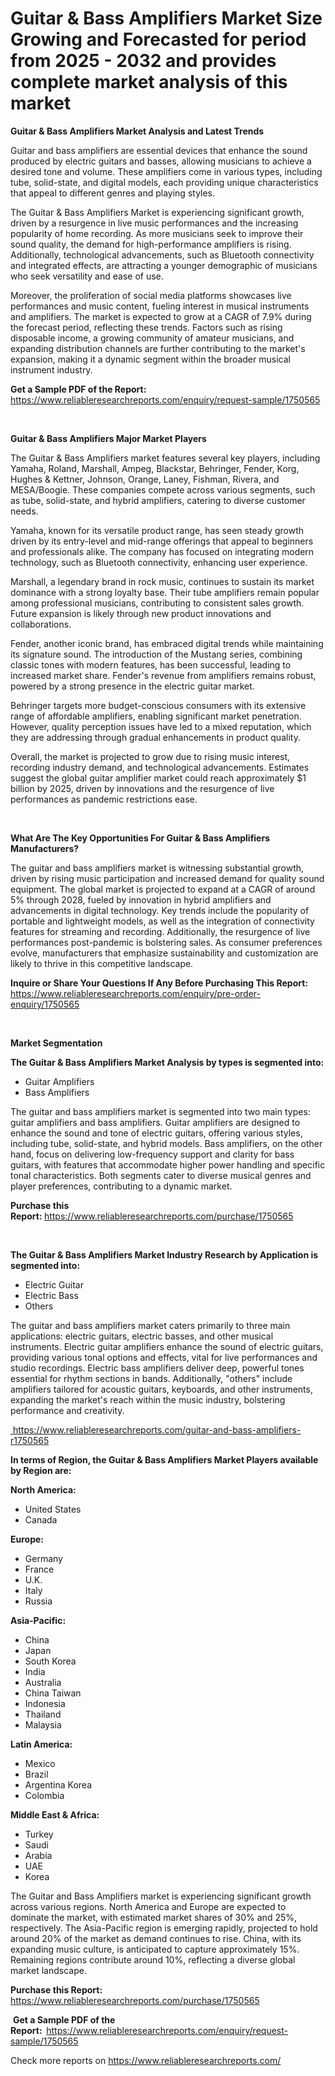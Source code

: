 <p><h1>Guitar & Bass Amplifiers Market Size Growing and Forecasted for period from 2025 - 2032 and provides complete market analysis of this market</h1></p><p><strong>Guitar & Bass Amplifiers Market Analysis and Latest Trends</strong></p>
<p><p>Guitar and bass amplifiers are essential devices that enhance the sound produced by electric guitars and basses, allowing musicians to achieve a desired tone and volume. These amplifiers come in various types, including tube, solid-state, and digital models, each providing unique characteristics that appeal to different genres and playing styles.</p><p>The Guitar & Bass Amplifiers Market is experiencing significant growth, driven by a resurgence in live music performances and the increasing popularity of home recording. As more musicians seek to improve their sound quality, the demand for high-performance amplifiers is rising. Additionally, technological advancements, such as Bluetooth connectivity and integrated effects, are attracting a younger demographic of musicians who seek versatility and ease of use.</p><p>Moreover, the proliferation of social media platforms showcases live performances and music content, fueling interest in musical instruments and amplifiers. The market is expected to grow at a CAGR of 7.9% during the forecast period, reflecting these trends. Factors such as rising disposable income, a growing community of amateur musicians, and expanding distribution channels are further contributing to the market's expansion, making it a dynamic segment within the broader musical instrument industry.</p></p>
<p><strong>Get a Sample PDF of the Report:&nbsp;</strong> <a href="https://www.reliableresearchreports.com/enquiry/request-sample/1750565?utm_campaign=2593&utm_medium=2&utm_source=Github&utm_content=ia&utm_term=04042025&utm_id=guitar-bass-amplifiers">https://www.reliableresearchreports.com/enquiry/request-sample/1750565</a></p>
<p>&nbsp;</p>
<p><strong>Guitar & Bass Amplifiers Major Market Players</strong></p>
<p><p>The Guitar & Bass Amplifiers market features several key players, including Yamaha, Roland, Marshall, Ampeg, Blackstar, Behringer, Fender, Korg, Hughes & Kettner, Johnson, Orange, Laney, Fishman, Rivera, and MESA/Boogie. These companies compete across various segments, such as tube, solid-state, and hybrid amplifiers, catering to diverse customer needs.</p><p>Yamaha, known for its versatile product range, has seen steady growth driven by its entry-level and mid-range offerings that appeal to beginners and professionals alike. The company has focused on integrating modern technology, such as Bluetooth connectivity, enhancing user experience.</p><p>Marshall, a legendary brand in rock music, continues to sustain its market dominance with a strong loyalty base. Their tube amplifiers remain popular among professional musicians, contributing to consistent sales growth. Future expansion is likely through new product innovations and collaborations.</p><p>Fender, another iconic brand, has embraced digital trends while maintaining its signature sound. The introduction of the Mustang series, combining classic tones with modern features, has been successful, leading to increased market share. Fender's revenue from amplifiers remains robust, powered by a strong presence in the electric guitar market.</p><p>Behringer targets more budget-conscious consumers with its extensive range of affordable amplifiers, enabling significant market penetration. However, quality perception issues have led to a mixed reputation, which they are addressing through gradual enhancements in product quality.</p><p>Overall, the market is projected to grow due to rising music interest, recording industry demand, and technological advancements. Estimates suggest the global guitar amplifier market could reach approximately $1 billion by 2025, driven by innovations and the resurgence of live performances as pandemic restrictions ease.</p></p>
<p>&nbsp;</p>
<p><strong>What Are The Key Opportunities For Guitar & Bass Amplifiers Manufacturers?</strong></p>
<p><p>The guitar and bass amplifiers market is witnessing substantial growth, driven by rising music participation and increased demand for quality sound equipment. The global market is projected to expand at a CAGR of around 5% through 2028, fueled by innovation in hybrid amplifiers and advancements in digital technology. Key trends include the popularity of portable and lightweight models, as well as the integration of connectivity features for streaming and recording. Additionally, the resurgence of live performances post-pandemic is bolstering sales. As consumer preferences evolve, manufacturers that emphasize sustainability and customization are likely to thrive in this competitive landscape.</p></p>
<p><strong>Inquire or Share Your Questions If Any Before Purchasing This Report:</strong> <a href="https://www.reliableresearchreports.com/enquiry/pre-order-enquiry/1750565?utm_campaign=2593&utm_medium=2&utm_source=Github&utm_content=ia&utm_term=04042025&utm_id=guitar-bass-amplifiers">https://www.reliableresearchreports.com/enquiry/pre-order-enquiry/1750565</a></p>
<p>&nbsp;</p>
<p><strong>Market Segmentation</strong></p>
<p><strong>The Guitar & Bass Amplifiers Market Analysis by types is segmented into:</strong></p>
<p><ul><li>Guitar Amplifiers</li><li>Bass Amplifiers</li></ul></p>
<p><p>The guitar and bass amplifiers market is segmented into two main types: guitar amplifiers and bass amplifiers. Guitar amplifiers are designed to enhance the sound and tone of electric guitars, offering various styles, including tube, solid-state, and hybrid models. Bass amplifiers, on the other hand, focus on delivering low-frequency support and clarity for bass guitars, with features that accommodate higher power handling and specific tonal characteristics. Both segments cater to diverse musical genres and player preferences, contributing to a dynamic market.</p></p>
<p><strong>Purchase this Report:&nbsp;</strong><a href="https://www.reliableresearchreports.com/purchase/1750565?utm_campaign=2593&utm_medium=2&utm_source=Github&utm_content=ia&utm_term=04042025&utm_id=guitar-bass-amplifiers">https://www.reliableresearchreports.com/purchase/1750565</a></p>
<p>&nbsp;</p>
<p><strong>The Guitar & Bass Amplifiers Market Industry Research by Application is segmented into:</strong></p>
<p><ul><li>Electric Guitar</li><li>Electric Bass</li><li>Others</li></ul></p>
<p><p>The guitar and bass amplifiers market caters primarily to three main applications: electric guitars, electric basses, and other musical instruments. Electric guitar amplifiers enhance the sound of electric guitars, providing various tonal options and effects, vital for live performances and studio recordings. Electric bass amplifiers deliver deep, powerful tones essential for rhythm sections in bands. Additionally, "others" include amplifiers tailored for acoustic guitars, keyboards, and other instruments, expanding the market's reach within the music industry, bolstering performance and creativity.</p></p>
<p><a href="https://www.reliableresearchreports.com/guitar-and-bass-amplifiers-r1750565?utm_campaign=2593&utm_medium=2&utm_source=Github&utm_content=ia&utm_term=04042025&utm_id=guitar-bass-amplifiers">&nbsp;https://www.reliableresearchreports.com/guitar-and-bass-amplifiers-r1750565</a></p>
<p><strong>In terms of Region, the Guitar & Bass Amplifiers Market Players available by Region are:</strong></p>
<p>
    <p> <strong> North America: </strong>
        <ul>
            <li>United States</li>
            <li>Canada</li>
        </ul>
        </p> 
    <p> <strong> Europe: </strong>
        <ul>
            <li>Germany</li>
            <li>France</li>
            <li>U.K.</li>
            <li>Italy</li>
            <li>Russia</li>
        </ul>
        </p> 
    <p> <strong> Asia-Pacific: </strong>
        <ul>
            <li>China</li>
            <li>Japan</li>
            <li>South Korea</li>
            <li>India</li>
            <li>Australia</li>
            <li>China Taiwan</li>
            <li>Indonesia</li>
            <li>Thailand</li>
            <li>Malaysia</li>
        </ul>
        </p> 
    <p> <strong> Latin America: </strong>
        <ul>
            <li>Mexico</li>
            <li>Brazil</li>
            <li>Argentina Korea</li>
            <li>Colombia</li>
        </ul>
        </p> 
    <p> <strong> Middle East & Africa: </strong>
        <ul>
            <li>Turkey</li>
            <li>Saudi</li>
            <li>Arabia</li>
            <li>UAE</li>
            <li>Korea</li>
        </ul>
    </p>
    </p>
<p><p>The Guitar and Bass Amplifiers market is experiencing significant growth across various regions. North America and Europe are expected to dominate the market, with estimated market shares of 30% and 25%, respectively. The Asia-Pacific region is emerging rapidly, projected to hold around 20% of the market as demand continues to rise. China, with its expanding music culture, is anticipated to capture approximately 15%. Remaining regions contribute around 10%, reflecting a diverse global market landscape.</p></p>
<p><strong>Purchase this Report: </strong><a href="https://www.reliableresearchreports.com/purchase/1750565?utm_campaign=2593&utm_medium=2&utm_source=Github&utm_content=ia&utm_term=04042025&utm_id=guitar-bass-amplifiers">https://www.reliableresearchreports.com/purchase/1750565</a></p>
<p>&nbsp;<strong>Get a Sample PDF of the Report:&nbsp;&nbsp;</strong><a href="https://www.reliableresearchreports.com/enquiry/request-sample/1750565?utm_campaign=2593&utm_medium=2&utm_source=Github&utm_content=ia&utm_term=04042025&utm_id=guitar-bass-amplifiers">https://www.reliableresearchreports.com/enquiry/request-sample/1750565</a></p>
<p><strong></strong></p>
<p>Check more reports on <a href="https://www.reliableresearchreports.com/?utm_campaign=2593&utm_medium=2&utm_source=Github&utm_content=ia&utm_term=04042025&utm_id=guitar-bass-amplifiers">https://www.reliableresearchreports.com/</a></p>